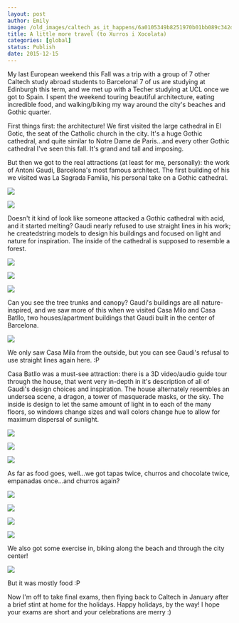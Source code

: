 ```yaml
---
layout: post
author: Emily
image: /old_images/caltech_as_it_happens/6a0105349b8251970b01bb089c342d970d.jpg
title: A little more travel (to Xurros i Xocolata)
categories: [global]
status: Publish
date: 2015-12-15
---
```


My last European weekend this Fall was a trip with a group of 7 other Caltech study abroad students to Barcelona! 7 of us are studying at Edinburgh this term, and we met up with a Techer studying at UCL once we got to Spain. I spent the weekend touring beautiful architecture, eating incredible food, and walking/biking my way around the city's beaches and Gothic quarter.

First things first: the architecture! We first visited the large cathedral in El Gotic, the seat of the Catholic church in the city. It's a huge Gothic cathedral, and quite similar to Notre Dame de Paris...and every other Gothic cathedral I've seen this fall. It's grand and tall and imposing.

But then we got to the real attractions (at least for me, personally): the work of Antoni Gaudi, Barcelona's most famous architect. The first building of his we visited was La Sagrada Familia, his personal take on a Gothic cathedral.


![](/old_images/caltech_as_it_happens/6a0105349b8251970b01b7c7f7fbb0970b.jpg)


![](/old_images/caltech_as_it_happens/6a0105349b8251970b01b7c7f7fbbf970b.jpg)

Doesn't it kind of look like someone attacked a Gothic cathedral with acid, and it started melting? Gaudi nearly refused to use straight lines in his work; he createdstring models to design his buildings and focused on light and nature for inspiration. The inside of the cathedral is supposed to resemble a forest.


![](/old_images/caltech_as_it_happens/6a0105349b8251970b01b8d181a379970c.jpg)


![](/old_images/caltech_as_it_happens/6a0105349b8251970b01bb089c3470970d.jpg)


![](/old_images/caltech_as_it_happens/6a0105349b8251970b01b7c7f7fbe2970b.jpg)

Can you see the tree trunks and canopy? Gaudi's buildings are all nature-inspired, and we saw more of this when we visited Casa Milo and Casa Batllo, two houses/apartment buildings that Gaudi built in the center of Barcelona.


![](/old_images/caltech_as_it_happens/6a0105349b8251970b01bb089c3491970d.jpg)

We only saw Casa Mila from the outside, but you can see Gaudi's refusal to use straight lines again here. :P

Casa Batllo was a must-see attraction: there is a 3D video/audio guide tour through the house, that went very in-depth in it's description of all of Gaudi's design choices and inspiration. The house alternately resembles an undersea scene, a dragon, a tower of masquerade masks, or the sky. The inside is design to let the same amount of light in to each of the many floors, so windows change sizes and wall colors change hue to allow for maximum dispersal of sunlight.


![](/old_images/caltech_as_it_happens/6a0105349b8251970b01b7c7f7fc4f970b.jpg)


![](/old_images/caltech_as_it_happens/6a0105349b8251970b01b7c7f7fc5e970b.jpg)


![](/old_images/caltech_as_it_happens/6a0105349b8251970b01b7c7f7fc6e970b.jpg)

As far as food goes, well...we got tapas twice, churros and chocolate twice, empanadas once...and churros again?

![](/old_images/caltech_as_it_happens/6a0105349b8251970b01b7c7f7fc7c970b.jpg)


![](/old_images/caltech_as_it_happens/6a0105349b8251970b01bb089c3500970d.jpg)


![](/old_images/caltech_as_it_happens/6a0105349b8251970b01bb089c350d970d.jpg)


![](/old_images/caltech_as_it_happens/6a0105349b8251970b01b8d181a437970c.jpg)

We also got some exercise in, biking along the beach and through the city center!

![](/old_images/caltech_as_it_happens/6a0105349b8251970b01bb089c3531970d.jpg)

But it was mostly food :P

Now I'm off to take final exams, then flying back to Caltech in January after a brief stint at home for the holidays. Happy holidays, by the way! I hope your exams are short and your celebrations are merry :)
